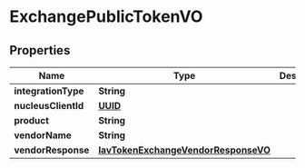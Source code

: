 
# ExchangePublicTokenVO

## Properties
Name | Type | Description | Notes
------------ | ------------- | ------------- | -------------
**integrationType** | **String** |  |  [optional]
**nucleusClientId** | [**UUID**](UUID.md) |  |  [optional]
**product** | **String** |  |  [optional]
**vendorName** | **String** |  |  [optional]
**vendorResponse** | [**IavTokenExchangeVendorResponseVO**](IavTokenExchangeVendorResponseVO.md) |  |  [optional]



